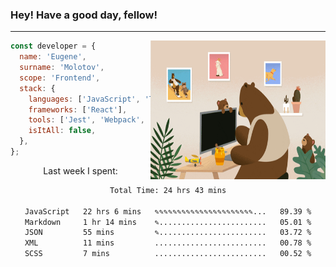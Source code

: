 ### Hey! Have a good day, fellow!
---
<img align='right' alt='GIF' vertical-align='center' src='./src/giphy.gif' width='280px' height='222px'/>

```javascript
const developer = {
  name: 'Eugene',
  surname: 'Molotov',
  scope: 'Frontend',
  stack: {
    languages: ['JavaScript', 'TypeScript'],
    frameworks: ['React'],
    tools: ['Jest', 'Webpack', 'Sass'],
    isItAll: false,
  },
};
```
<p align="center">
  Last week I spent:
</p>
<div align="center">
<!--START_SECTION:waka-->

```txt
Total Time: 24 hrs 43 mins

JavaScript   22 hrs 6 mins   ✎✎✎✎✎✎✎✎✎✎✎✎✎✎✎✎✎✎✎✎✎✎...   89.39 %
Markdown     1 hr 14 mins    ✎........................   05.01 %
JSON         55 mins         ✎........................   03.72 %
XML          11 mins         .........................   00.78 %
SCSS         7 mins          .........................   00.52 %
```

<!--END_SECTION:waka-->

